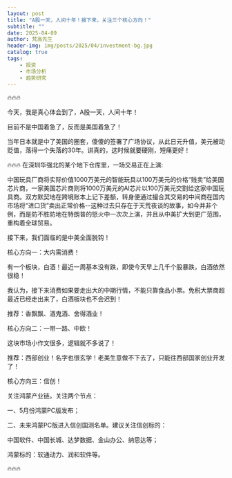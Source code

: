 ```yaml
---
layout: post
title: "A股一天，人间十年！接下来，关注三个核心方向！"
subtitle: ""
date: 2025-04-09
author: 梵高先生
header-img: img/posts/2025/04/investment-bg.jpg
catalog: true
tags:
    - 投资
    - 市场分析
    - 趋势研究
---
```


🔥🔥🔥

今天，我是真心体会到了，A股一天，人间十年！

目前不是中国着急了，反而是美国着急了！

当年日本就是中了美国的圈套，傻傻的签署了广场协议，从此日元升值，美元被动贬值，落得一个失落的30年。讲真的，这时候就要硬刚，短痛更好！

🔥🔥🔥
在深圳华强北的某个地下仓库里，一场交易正在上演:

中国玩具厂商将实际价值1000万美元的智能玩具以100万美元的价格“贱卖”给美国芯片商，一家美国芯片商则将1000万美元的AI芯片以100万美元交割给这家中国玩具商。双方默契地在跨境账本上记下差额，转身便通过撮合其交易的中间商在国内市场将“进口货”卖出正常价格--这种过去只存在于天荒夜谈的故事，如今并非个例，而是防不胜防地在特朗普的怒火中一次次上演，并且从中美扩大到更广范围，重构着全球贸易。

接下来，我们面临的是中美全面脱钩！

核心方向一：大内需消费！

有一个板块，白酒！最近一周基本没有跌，即使今天早上几千个股暴跌，白酒依然很稳！

我认为，接下来消费如果要走出大的中期行情，不能只靠食品小票。免税大票商超最近已经走出来了，白酒板块也不会迟到！

推荐：香飘飘、酒鬼酒、舍得酒业！

核心方向二：一带一路、中欧！

这块市场小作文很多，逻辑就不多说了！

推荐：西部创业！名字也很玄学！老美生意做不下去了，只能往西部国家创业开发了！

核心方向三：信创！

关注鸿蒙产业链。关注两个节点：

一、5月份鸿蒙PC版发布；

二、未来鸿蒙PC版进入信创国测名单。建议关注信创标的：

中国软件、中国长城、达梦数据、金山办公、纳思达等；

鸿蒙标的：软通动力、润和软件等。

🔥🔥🔥